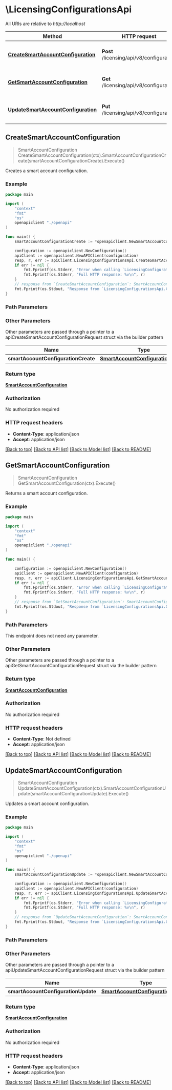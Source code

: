 # \LicensingConfigurationsApi

All URIs are relative to *http://localhost*

Method | HTTP request | Description
------------- | ------------- | -------------
[**CreateSmartAccountConfiguration**](LicensingConfigurationsApi.md#CreateSmartAccountConfiguration) | **Post** /licensing/api/v8/configuration | Creates a smart account configuration.
[**GetSmartAccountConfiguration**](LicensingConfigurationsApi.md#GetSmartAccountConfiguration) | **Get** /licensing/api/v8/configuration | Returns a smart account configuration.
[**UpdateSmartAccountConfiguration**](LicensingConfigurationsApi.md#UpdateSmartAccountConfiguration) | **Put** /licensing/api/v8/configuration | Updates a smart account configuration.



## CreateSmartAccountConfiguration

> SmartAccountConfiguration CreateSmartAccountConfiguration(ctx).SmartAccountConfigurationCreate(smartAccountConfigurationCreate).Execute()

Creates a smart account configuration.

### Example

```go
package main

import (
    "context"
    "fmt"
    "os"
    openapiclient "./openapi"
)

func main() {
    smartAccountConfigurationCreate := *openapiclient.NewSmartAccountConfigurationCreate() // SmartAccountConfigurationCreate | 

    configuration := openapiclient.NewConfiguration()
    apiClient := openapiclient.NewAPIClient(configuration)
    resp, r, err := apiClient.LicensingConfigurationsApi.CreateSmartAccountConfiguration(context.Background()).SmartAccountConfigurationCreate(smartAccountConfigurationCreate).Execute()
    if err != nil {
        fmt.Fprintf(os.Stderr, "Error when calling `LicensingConfigurationsApi.CreateSmartAccountConfiguration``: %v\n", err)
        fmt.Fprintf(os.Stderr, "Full HTTP response: %v\n", r)
    }
    // response from `CreateSmartAccountConfiguration`: SmartAccountConfiguration
    fmt.Fprintf(os.Stdout, "Response from `LicensingConfigurationsApi.CreateSmartAccountConfiguration`: %v\n", resp)
}
```

### Path Parameters



### Other Parameters

Other parameters are passed through a pointer to a apiCreateSmartAccountConfigurationRequest struct via the builder pattern


Name | Type | Description  | Notes
------------- | ------------- | ------------- | -------------
 **smartAccountConfigurationCreate** | [**SmartAccountConfigurationCreate**](SmartAccountConfigurationCreate.md) |  | 

### Return type

[**SmartAccountConfiguration**](SmartAccountConfiguration.md)

### Authorization

No authorization required

### HTTP request headers

- **Content-Type**: application/json
- **Accept**: application/json

[[Back to top]](#) [[Back to API list]](../README.md#documentation-for-api-endpoints)
[[Back to Model list]](../README.md#documentation-for-models)
[[Back to README]](../README.md)


## GetSmartAccountConfiguration

> SmartAccountConfiguration GetSmartAccountConfiguration(ctx).Execute()

Returns a smart account configuration.

### Example

```go
package main

import (
    "context"
    "fmt"
    "os"
    openapiclient "./openapi"
)

func main() {

    configuration := openapiclient.NewConfiguration()
    apiClient := openapiclient.NewAPIClient(configuration)
    resp, r, err := apiClient.LicensingConfigurationsApi.GetSmartAccountConfiguration(context.Background()).Execute()
    if err != nil {
        fmt.Fprintf(os.Stderr, "Error when calling `LicensingConfigurationsApi.GetSmartAccountConfiguration``: %v\n", err)
        fmt.Fprintf(os.Stderr, "Full HTTP response: %v\n", r)
    }
    // response from `GetSmartAccountConfiguration`: SmartAccountConfiguration
    fmt.Fprintf(os.Stdout, "Response from `LicensingConfigurationsApi.GetSmartAccountConfiguration`: %v\n", resp)
}
```

### Path Parameters

This endpoint does not need any parameter.

### Other Parameters

Other parameters are passed through a pointer to a apiGetSmartAccountConfigurationRequest struct via the builder pattern


### Return type

[**SmartAccountConfiguration**](SmartAccountConfiguration.md)

### Authorization

No authorization required

### HTTP request headers

- **Content-Type**: Not defined
- **Accept**: application/json

[[Back to top]](#) [[Back to API list]](../README.md#documentation-for-api-endpoints)
[[Back to Model list]](../README.md#documentation-for-models)
[[Back to README]](../README.md)


## UpdateSmartAccountConfiguration

> SmartAccountConfiguration UpdateSmartAccountConfiguration(ctx).SmartAccountConfigurationUpdate(smartAccountConfigurationUpdate).Execute()

Updates a smart account configuration.

### Example

```go
package main

import (
    "context"
    "fmt"
    "os"
    openapiclient "./openapi"
)

func main() {
    smartAccountConfigurationUpdate := *openapiclient.NewSmartAccountConfigurationUpdate() // SmartAccountConfigurationUpdate | 

    configuration := openapiclient.NewConfiguration()
    apiClient := openapiclient.NewAPIClient(configuration)
    resp, r, err := apiClient.LicensingConfigurationsApi.UpdateSmartAccountConfiguration(context.Background()).SmartAccountConfigurationUpdate(smartAccountConfigurationUpdate).Execute()
    if err != nil {
        fmt.Fprintf(os.Stderr, "Error when calling `LicensingConfigurationsApi.UpdateSmartAccountConfiguration``: %v\n", err)
        fmt.Fprintf(os.Stderr, "Full HTTP response: %v\n", r)
    }
    // response from `UpdateSmartAccountConfiguration`: SmartAccountConfiguration
    fmt.Fprintf(os.Stdout, "Response from `LicensingConfigurationsApi.UpdateSmartAccountConfiguration`: %v\n", resp)
}
```

### Path Parameters



### Other Parameters

Other parameters are passed through a pointer to a apiUpdateSmartAccountConfigurationRequest struct via the builder pattern


Name | Type | Description  | Notes
------------- | ------------- | ------------- | -------------
 **smartAccountConfigurationUpdate** | [**SmartAccountConfigurationUpdate**](SmartAccountConfigurationUpdate.md) |  | 

### Return type

[**SmartAccountConfiguration**](SmartAccountConfiguration.md)

### Authorization

No authorization required

### HTTP request headers

- **Content-Type**: application/json
- **Accept**: application/json

[[Back to top]](#) [[Back to API list]](../README.md#documentation-for-api-endpoints)
[[Back to Model list]](../README.md#documentation-for-models)
[[Back to README]](../README.md)

